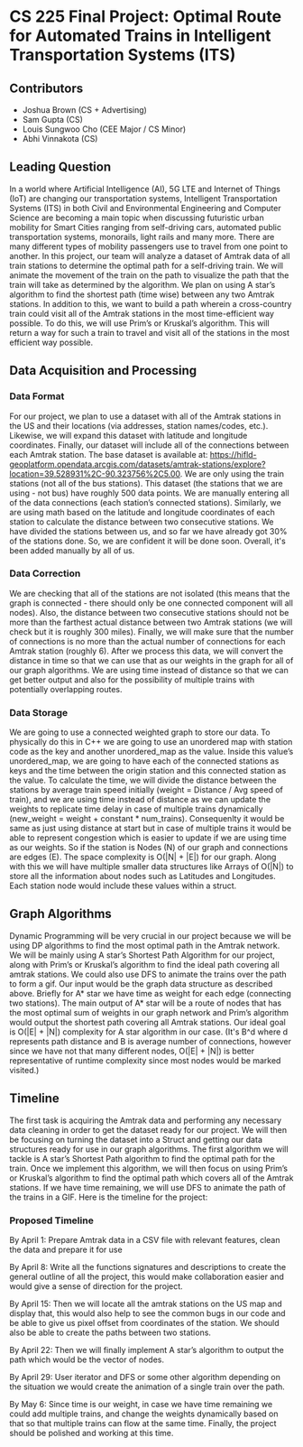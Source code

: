 # CS 225 Final Project: Optimal Route for Automated Trains in Intelligent Transportation Systems (ITS)

## Contributors
- Joshua Brown (CS + Advertising)
- Sam Gupta (CS)
- Louis Sungwoo Cho (CEE Major / CS Minor)
- Abhi Vinnakota (CS)

## Leading Question
In a world where Artificial Intelligence (AI), 5G LTE and Internet of Things (IoT) are changing our transportation systems, Intelligent Transportation Systems (ITS) in both Civil and Environmental Engineering and Computer Science are becoming a main topic when discussing futuristic urban mobility for Smart Cities ranging from self-driving cars, automated public transportation systems, monorails, light rails and many more. There are many different types of mobility passengers use to travel from one point to another. In this project, our team will analyze a dataset of Amtrak data of all train stations to determine the optimal path for a self-driving train. We will animate the movement of the train on the path to visualize the path that the train will take as determined by the algorithm.  We plan on using A star’s algorithm to find the shortest path (time wise) between any two Amtrak stations.  In addition to this, we want to build a path wherein a cross-country train could visit all of the Amtrak stations in the most time-efficient way possible.  To do this, we will use Prim’s or Kruskal’s algorithm.  This will return a way for such a train to travel and visit all of the stations in the most efficient way possible.

## Data Acquisition and Processing

### Data Format
For our project, we plan to use a dataset with all of the Amtrak stations in the US and their locations (via addresses, station names/codes, etc.).  Likewise, we will expand this dataset with latitude and longitude coordinates.  Finally, our dataset will include all of the connections between each Amtrak station.  The base dataset is available at: https://hifld-geoplatform.opendata.arcgis.com/datasets/amtrak-stations/explore?location=39.528931%2C-90.323756%2C5.00.  We are only using the train stations (not all of the bus stations).  This dataset (the  stations that we are using - not bus) have roughly 500 data points.  We are manually entering all of the data connections (each station’s connected stations).  Similarly, we are using math based on the latitude and longitude coordinates of each station to calculate the distance between two consecutive stations. We have divided the stations between us, and so far we have already got 30% of the stations done. So, we are confident it will be done soon. Overall, it's been added manually by all of us.

### Data Correction
We are checking that all of the stations are not isolated (this means that the graph is connected - there should only be one connected component will all nodes).  Also, the distance between two consecutive stations should not be more than the farthest actual distance between two Amtrak stations (we will check but it is roughly 300 miles).  Finally, we will make sure that the number of connections is no more than the actual number of connections for each Amtrak station (roughly 6). After we process this data, we will convert the distance in time so that we can use that as our weights in the graph for all of our graph algorithms.  We are using time instead of distance so that we can get better output and also for the possibility of multiple trains with potentially overlapping routes.  

### Data Storage
We are going to use a connected weighted graph to store our data.  To physically do this in C++ we are going to use an unordered map with station code as the key and another unordered_map as the value.  Inside this value’s unordered_map, we are going to have each of the connected stations as keys and the time between the origin station and this connected station as the value. To calculate the time, we will divide the distance between the stations by average train speed initially (weight = Distance / Avg speed of train), and we are using time instead of distance as we can update the weights to replicate time delay in case of multiple trains dynamically (new_weight = weight + constant * num_trains). Consequenlty it would be same as just using distance at start but in case of multiple trains it would be able to represent congestion which is easier to update if we are using time as our weights. So if the station is Nodes (N) of our graph and connections are edges (E). The space complexity is O(|N| + |E|) for our graph. Along with this we will have multiple smaller data structures like Arrays of O(|N|) to store all the information about nodes such as Latitudes and Longitudes. Each station node would include these values within a struct.

## Graph Algorithms
Dynamic Programming will be very crucial in our project because we will be using DP algorithms to find the most optimal path in the Amtrak network. We will be mainly using A star’s Shortest Path Algorithm for our project, along with Prim’s or Kruskal’s algorithm to find the ideal path covering all amtrak stations. We could also use DFS to animate the trains over the path to form a gif. Our input would be the graph data structure as described above. Briefly for A* star we have time as weight for each edge (connecting two stations).
The main output of A* star will be a route of nodes that has the most optimal sum of weights in our graph network and Prim’s algorithm would output the shortest path covering all Amtrak stations. Our ideal goal is O(|E| + |N|) complexity for A star algorithm in our case. (It's B^d where d represents path distance and B is average number of connections, however since we have not that many different nodes, O(|E| + |N|) is better representative of runtime complexity since most nodes would be marked visited.)

## Timeline
The first task is acquiring the Amtrak data and performing any necessary data cleaning in order to get the dataset ready for our project. We will then be focusing on turning the dataset into a Struct and getting our data structures ready for use in our graph algorithms. The first algorithm we will tackle is A star’s Shortest Path algorithm to find the optimal path for the train. Once we implement this algorithm, we will then focus on using Prim’s or Kruskal’s algorithm to find the optimal path which covers all of the Amtrak stations. If we have time remaining, we will use DFS to animate the path of the trains in a GIF. Here is the timeline for the project:

### Proposed Timeline
By April 1: Prepare Amtrak data in a CSV file with relevant features, clean the data and prepare it for use

By April 8: Write all the functions signatures and descriptions to create the general outline of all the project, this would make collaboration easier and would give a sense of direction for the project.

By April 15: Then we will locate all the amtrak stations on the US map and display that, this would also help to see the common bugs in our code and be able to give us pixel offset from coordinates of the station. We should also be able to create the paths between two stations.

By April 22: Then we will finally implement A star’s algorithm to output the path which would be the vector of nodes.

By April 29: User iterator and DFS or some other algorithm depending on the situation we would create the animation of a single train over the path.

By May 6: Since time is our weight, in case we have time remaining we could add multiple trains, and change the weights dynamically based on that so that multiple trains can flow at the same time.  Finally, the project should be polished and working at this time.
